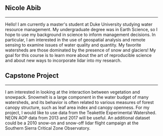 ## Nicole Abib
***

Hello! I am currently a master's student at Duke University studying water resource management. My undergraduate degree was in Earth Science, so I hope to use my background in science to inform management decisions. In particular, I am interested in the use of geospatial analysis and remote sensing to examine issues of water quality and quantity. My favorite watersheds are those dominated by the presence of snow and glaciers! My goal for this course is to learn more about the art of reproducible science and about new ways to incorporate lidar into my research.

## Capstone Project
***

I am interested in looking at the interaction between vegetation and snowpack. Snowmelt is a large component in the water budget of many watersheds, and its behavior is often related to various measures of forest canopy structure, such as leaf area index and canopy openness. For my project, I would like to use data from the Teakettle Experimental Watershed. NEON AOP data from 2013 and 2017 will be useful. An additional dataset could be a 2010 snow-on and snow-off lidar flight campaign at the Southern Sierra Critical Zone Observatory.